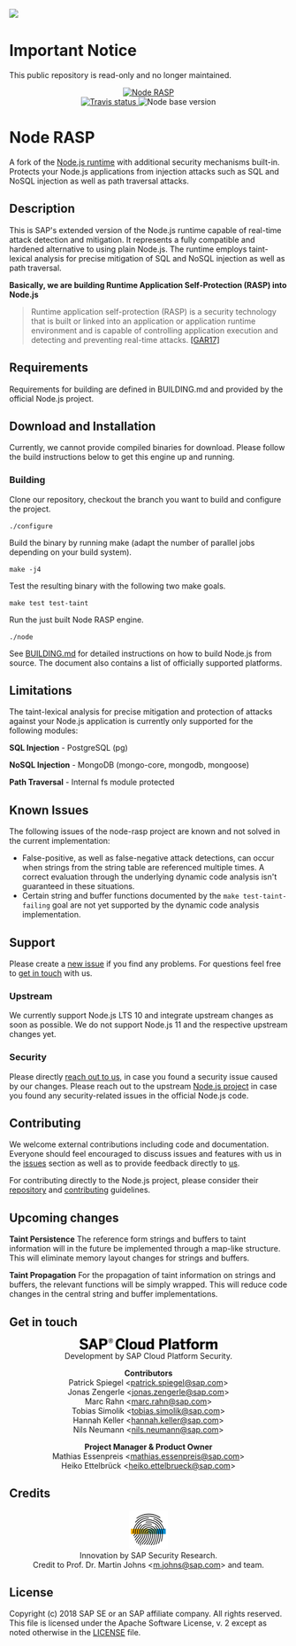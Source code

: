 ![](https://img.shields.io/badge/STATUS-NOT%20CURRENTLY%20MAINTAINED-red.svg?longCache=true&style=flat)

# Important Notice
This public repository is read-only and no longer maintained.

<p align="center">
  <a href="">
    <img alt="Node RASP" src="logo.png" width="200"/>
  </a>
  <br>
  <a href="https://travis-ci.org/SAP/node-rasp">
    <img alt="Travis status" 
         src="https://travis-ci.org/SAP/node-rasp.svg?branch=master"/>
  </a>
  <img alt="Node base version" 
       src="https://img.shields.io/badge/node-v10.15.0-blue.svg"/>
</p>

# Node RASP

A fork of the [Node.js runtime](https://github.com/nodejs/node) with 
additional security mechanisms built-in. Protects your Node.js applications 
from injection attacks such as SQL and NoSQL injection as well as path 
traversal attacks.

## Description
This is SAP's extended version of the Node.js runtime capable of real-time 
attack detection and mitigation. It represents a fully compatible and hardened 
alternative to using plain Node.js. The runtime employs taint-lexical analysis 
for precise mitigation of SQL and NoSQL injection as well as path traversal.

**Basically, we are building 
Runtime Application Self-Protection (RASP) into Node.js**

> Runtime application self-protection (RASP) is a security technology that is 
> built or linked into an application or application runtime environment and is 
> capable of controlling application execution and detecting and preventing 
> real-time attacks. 
> [[GAR17]](https://www.gartner.com/it-glossary/runtime-application-self-protection-rasp/)

## Requirements
Requirements for building are defined in BUILDING.md and provided by the 
official Node.js project.

## Download and Installation
Currently, we cannot provide compiled binaries for download. Please follow 
the build instructions below to get this engine up and running.

### Building

Clone our repository, checkout the branch you want to build and configure 
the project.
```shell
./configure
```

Build the binary by running make (adapt the number of parallel jobs depending 
on your build system).
```shell
make -j4
```

Test the resulting binary with the following two make goals.
```shell
make test test-taint
```

Run the just built Node RASP engine.
```shell
./node
```

See [BUILDING.md](BUILDING.md) for detailed instructions on how to build
Node.js from source. The document also contains a list of
officially supported platforms.

## Limitations
The taint-lexical analysis for precise mitigation and protection of attacks 
against your Node.js application is currently only supported for the 
following modules:

**SQL Injection** - PostgreSQL (pg)

**NoSQL Injection** - MongoDB (mongo-core, mongodb, mongoose)

**Path Traversal** - Internal fs module protected

## Known Issues
The following issues of the node-rasp project are known and not solved in the 
current implementation:

- False-positive, as well as false-negative attack detections, can occur when 
strings from the string table are referenced multiple times. A correct 
evaluation through the underlying dynamic code analysis isn't guaranteed in 
these situations.
- Certain string and buffer functions documented by the 
`make test-taint-failing` goal are not yet supported by the dynamic code 
analysis implementation.

## Support
Please create a [new issue](https://github.com/sap/node-rasp/issues/new) 
if you find any problems. For questions feel free 
to [get in touch](#contributors) with us.

### Upstream
We currently support Node.js LTS 10 and integrate upstream changes as soon as 
possible. We do not support Node.js 11 and the respective upstream changes yet.

### Security
Please directly [reach out to us](#contributors), in case you found a security 
issue caused by our changes. Please reach out to the upstream 
[Node.js project](https://github.com/nodejs/node) in case you found any 
security-related issues in the official Node.js code.

## Contributing
We welcome external contributions including code and documentation. Everyone 
should feel encouraged to discuss issues and features with us in the 
[issues](https://github.com/sap/node-rasp/issues) section as well as to provide 
feedback directly to [us](#contributors).

For contributing directly to the Node.js project, please consider their 
[repository](https://github.com/nodejs/node/) and 
[contributing](https://github.com/nodejs/node/blob/master/CONTRIBUTING.md) 
guidelines.

## Upcoming changes
**Taint Persistence**
The reference form strings and buffers to taint information will in the future 
be implemented through a map-like structure. This will eliminate memory layout 
changes for strings and buffers.

**Taint Propagation**  For the propagation of taint information on strings and 
buffers, the relevant functions will be simply wrapped. This will reduce code 
changes in the central string and buffer implementations.

<a name="contributors"></a>

## Get in touch
<p align="center">
  <a href="">
    <img alt="Node RASP" src="sapcp.png" width="250"/>
  </a>
  <br>
  Development by SAP Cloud Platform Security.
</p>
<p align="center">
  <b>Contributors</b><br>
  Patrick Spiegel 
  <<a href="mailto:patrick.spiegel@sap.com">patrick.spiegel@sap.com</a>><br>
  Jonas Zengerle 
  <<a href="mailto:jonas.zengerle@sap.com">jonas.zengerle@sap.com</a>><br>
  Marc Rahn <<a href="mailto:marc.rahn@sap.com">marc.rahn@sap.com</a>><br>
  Tobias Simolik 
  <<a href="mailto:tobias.simolik@sap.com">tobias.simolik@sap.com</a>><br>
  Hannah Keller 
  <<a href="mailto:hannah.keller@sap.com">hannah.keller@sap.com</a>><br>
  Nils Neumann
  <<a href="mailto:nils.neumann@sap.com">nils.neumann@sap.com</a>><br>
</p>
<p align="center">
  <b>Project Manager & Product Owner </b><br>
  Mathias Essenpreis 
  <<a href="mailto:mathias.essenpreis@sap.com">mathias.essenpreis@sap.com</a>>
  <br>
  Heiko Ettelbrück 
  <<a href="mailto:heiko.ettelbrueck@sap.com">heiko.ettelbrueck@sap.com</a>>
</p>



## Credits

<p align="center">
  <a href="">
    <img alt="Node RASP" src="sap_fingerprint.png" width="70"/>
  </a>
  <br>
  Innovation by SAP Security Research.
  <br>
  Credit to Prof. Dr. Martin Johns 
  <<a href="mailto:m.johns@sap.com">m.johns@sap.com</a>> and team.
</p>

## License

Copyright (c) 2018 SAP SE or an SAP affiliate company. All rights reserved.
This file is licensed under the Apache Software License, v. 2 except as noted 
otherwise in the [LICENSE](LICENSE) file.
